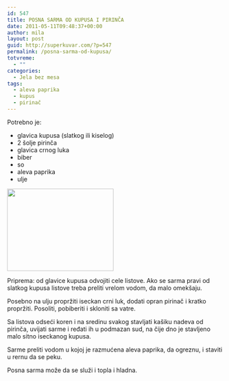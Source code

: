 ```yaml
---
id: 547
title: POSNA SARMA OD KUPUSA I PIRINČA
date: 2011-05-11T09:48:37+00:00
author: mila
layout: post
guid: http://superkuvar.com/?p=547
permalink: /posna-sarma-od-kupusa/
totvreme:
  - ""
categories:
  - Jela bez mesa
tags:
  - aleva paprika
  - kupus
  - pirinač
---
```

Potrebno je:

  * glavica kupusa (slatkog ili kiselog)
  * 2 šolje pirinča
  * glavica crnog luka
  * biber
  * so
  * aleva paprika
  * ulje

<img class="alignnone size-full wp-image-618" title="posnesarmeodkupusa" src="//superkuvar.com/wp-content/uploads/2011/05/posnesarmeodkupusa.jpg" alt="" width="248" height="192" /> 

Priprema: od glavice kupusa odvojiti cele listove. Ako se sarma pravi od slatkog kupusa listove treba preliti vrelom vodom, da malo omekšaju.

Posebno na ulju propržiti iseckan crni luk, dodati opran pirinač i kratko propržiti. Posoliti, pobiberiti i skloniti sa vatre.

Sa listova odseći koren i na sredinu svakog stavljati kašiku nadeva od pirinča, uvijati sarme i ređati ih u podmazan sud, na čije dno je stavljeno malo sitno iseckanog kupusa.

Sarme preliti vodom u kojoj je razmućena aleva paprika, da ogreznu, i staviti u rernu da se peku.

Posna sarma može da se služi i topla i hladna.